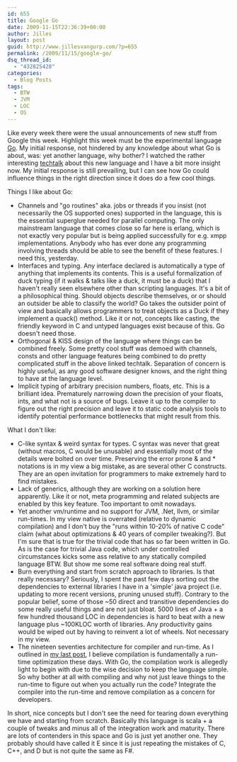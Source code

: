 ```yaml
---
id: 655
title: Google Go
date: 2009-11-15T22:36:39+00:00
author: Jilles
layout: post
guid: http://www.jillesvangurp.com/?p=655
permalink: /2009/11/15/google-go/
dsq_thread_id:
  - "432825428"
categories:
  - Blog Posts
tags:
  - BTW
  - JVM
  - LOC
  - OS
---
```

Like every week there were the usual announcements of new stuff from Google this week. Highlight this week must be the experimental language [Go](http://golang.org/). My initial response, not hindered by any knowledge about what Go is about, was: yet another language, why bother? I watched the rather interesting [techtalk](http://www.youtube.com/watch?v=rKnDgT73v8s) about this new language and I have a bit more insight now. My initial response is still prevailing, but I can see how Go could influence things in the right direction since it does do a few cool things.

Things I like about Go:
<ul>
	<li>Channels and "go routines" aka. jobs or threads if you insist (not necessarily the OS supported ones) supported in the language, this is the essential superglue needed for parallel computing. The only mainstream language that comes close so far here is erlang, which is not exactly very popular but is being applied successfully for e.g. xmpp implementations. Anybody who has ever done any programming involving threads should be able to see the benefit of these features. I need this, yesterday.</li>
	<li>Interfaces and typing. Any interface declared is automatically a type of anything that implements its contents. This is a useful formalization of duck typing (if it walks & talks like a duck, it must be a duck) that I haven't really seen elsewhere other than scripting languages. It's a bit of a philosophical thing. Should objects describe themselves, or or should an outsider be able to classify the world? Go takes the outsider point of view and basically allows programmers to treat objects as a Duck if they implement a quack() method. Like it or not, concepts like casting, the friendly keyword in C and untyped languages exist because of this. Go doesn't need those.</li>
	<li>Orthogonal & KISS design of the language where things can be combined freely. Some pretty cool stuff was demoed with channels, consts and other language features being combined to do pretty complicated stuff in the above linked techtalk. Separation of concern is highly useful, as any good software designer knows, and the right thing to have at the language level.</li>
	<li>Implicit typing of arbitrary precision numbers, floats, etc. This is a brilliant idea. Prematurely narrowing down the precision of your floats, ints, and what not is a source of bugs. Leave it up to the compiler to figure out the right precision and leave it to static code analysis tools to identify potential performance bottlenecks that might result from this.</li>
</ul>

What I don't like:
<ul>
	<li>C-like syntax & weird syntax for types. C syntax was never that great (without macros, C would be unusable) and essentially most of the details were bolted on over time. Preserving the error prone &amp; and * notations is in my view a big mistake, as are several other C constructs. They are an open invitation for programmers to make extremely hard to find mistakes.</li>
	<li>Lack of generics, although they are working on a solution here apparently. Like it or not, meta programming and related subjects are enabled by this key feature. Too important to omit nowadays.</li>
	<li>Yet another vm/runtime and no support for JVM, .Net, llvm, or similar run-times. In my view native is overrated (relative to dynamic compilation) and I don't buy the "runs within 10-20% of native C code" claim (what about optimizations & 40 years of compiler tweaking?). But I'm sure that is true for the trivial code that has so far been written in Go. As is the case for trivial Java code, which under controlled circumstances kicks some ass relative to any statically compiled language BTW. But show me some real software doing real stuff.</li>
	<li>Burn everything and start from scratch approach to libraries. Is that really necessary? Seriously, I spent the past few days sorting out the dependencies to external libraries I have in a 'simple' java project (i.e. updating to more recent versions, pruning unused stuff). Contrary to the popular belief, some of those ~50 direct and transitive dependencies do some really useful things and are not just bloat. 5000 lines of Java + a few hundred thousand LOC in dependencies is hard to beat with a new language plus ~100KLOC worth of libraries. Any productivity gains would be wiped out by having to reinvent a lot of wheels. Not necessary in my view.</li>
	<li>The nineteen seventies architecture for compiler and run-time. As I outlined in <a href="http://www.jillesvangurp.com/2009/10/24/maven-the-way-forward/">my last post</a>, I believe compilation is fundamentally a run-time optimization these days. With Go, the compilation work is allegedly light to begin with due to the wise decision to keep the language simple. So why bother at all with compiling and why not just leave things to the run-time to figure out when you actually run the code? Integrate the compiler into the run-time and remove compilation as a concern for developers.</li>
</ul>

In short, nice concepts but I don't see the need for tearing down everything we have and starting from scratch. Basically this language is scala + a couple of tweaks and minus all of the integration work and maturity. There are lots of contenders in this space and Go is just yet another one. They probably should have called it E since it is just repeating the mistakes of C, C++, and D but is not quite the same as F#.


